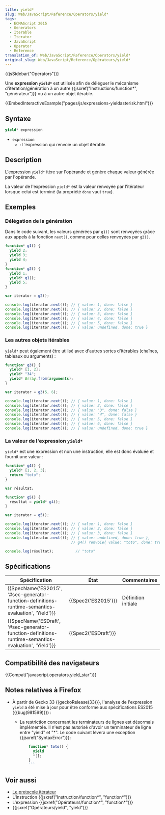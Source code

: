 ```yaml
---
title: yield*
slug: Web/JavaScript/Reference/Operators/yield*
tags:
  - ECMAScript 2015
  - Generators
  - Iterable
  - Iterator
  - JavaScript
  - Operator
  - Reference
translation_of: Web/JavaScript/Reference/Operators/yield*
original_slug: Web/JavaScript/Reference/Opérateurs/yield*
---
```

{{jsSidebar("Operators")}}

Une **expression `yield*`** est utilisée afin de déléguer le mécanisme d'itération/génération à un autre {{jsxref("Instructions/function*", "générateur")}} ou à un autre objet itérable.

{{EmbedInteractiveExample("pages/js/expressions-yieldasterisk.html")}}

## Syntaxe

```js
yield* expression
```

- `expression`
  - : L'expression qui renvoie un objet itérable.

## Description

L'expression `yield*` itère sur l'opérande et génère chaque valeur générée par l'opérande.

La valeur de l'expression `yield*` est la valeur renvoyée par l'itérateur lorsque celui est terminé (la propriété `done` vaut `true`).

## Exemples

### Délégation de la génération

Dans le code suivant, les valeurs générées par `g1()` sont renvoyées grâce aux appels à la fonction `next()`, comme pour celles renvoyées par `g2()`.

```js
function* g1() {
  yield 2;
  yield 3;
  yield 4;
}
function* g2() {
  yield 1;
  yield* g1();
  yield 5;
}

var iterator = g2();

console.log(iterator.next()); // { value: 1, done: false }
console.log(iterator.next()); // { value: 2, done: false }
console.log(iterator.next()); // { value: 3, done: false }
console.log(iterator.next()); // { value: 4, done: false }
console.log(iterator.next()); // { value: 5, done: false }
console.log(iterator.next()); // { value: undefined, done: true }
```

### Les autres objets itérables

`yield*` peut également être utilisé avec d'autres sortes d'itérables (chaînes, tableaux ou arguments) :

```js
function* g3() {
  yield* [1, 2];
  yield* "34";
  yield* Array.from(arguments);
}

var iterator = g3(5, 6);

console.log(iterator.next()); // { value: 1, done: false }
console.log(iterator.next()); // { value: 2, done: false }
console.log(iterator.next()); // { value: "3", done: false }
console.log(iterator.next()); // { value: "4", done: false }
console.log(iterator.next()); // { value: 5, done: false }
console.log(iterator.next()); // { value: 6, done: false }
console.log(iterator.next()); // { value: undefined, done: true }
```

### La valeur de l'expression `yield*`

`yield*` est une expression et non une instruction, elle est donc évaluée et fournit une valeur :

```js
function* g4() {
  yield* [1, 2, 3];
  return "toto";
}

var résultat;

function* g5() {
  résultat = yield* g4();
}

var iterator = g5();

console.log(iterator.next()); // { value: 1, done: false }
console.log(iterator.next()); // { value: 2, done: false }
console.log(iterator.next()); // { value: 3, done: false }
console.log(iterator.next()); // { value: undefined, done: true },
                              // g4() renvoie{ value: "toto", done: true } at this point

console.log(résultat);          // "toto"
```

## Spécifications

| Spécification                                                                                                                        | État                         | Commentaires        |
| ------------------------------------------------------------------------------------------------------------------------------------ | ---------------------------- | ------------------- |
| {{SpecName('ES2015', '#sec-generator-function-definitions-runtime-semantics-evaluation', 'Yield')}} | {{Spec2('ES2015')}}     | Définition initiale |
| {{SpecName('ESDraft', '#sec-generator-function-definitions-runtime-semantics-evaluation', 'Yield')}} | {{Spec2('ESDraft')}} |                     |

## Compatibilité des navigateurs

{{Compat("javascript.operators.yield_star")}}

## Notes relatives à Firefox

- À partir de Gecko 33 {{geckoRelease(33)}}, l'analyse de l'expression `yield` a été mise à jour pour être conforme aux spécifications ES2015 ({{bug(981599)}}) :

  - La restriction concernant les terminateurs de lignes est désormais implémentée. Il n'est pas autorisé d'avoir un terminateur de ligne entre "yield" et "\*". Le code suivant lèvera une exception {{jsxref("SyntaxError")}}:

    ```js
        function* toto() {
          yield
          *[];
        }
        ```

## Voir aussi

- [Le protocole itérateur](/fr/docs/Web/JavaScript/Guide/Le_protocole_iterator)
- L'instruction {{jsxref("Instruction/function*", "function*")}}
- L'expression {{jsxref("Opérateurs/function*", "function*")}}
- {{jsxref("Opérateurs/yield", "yield")}}
